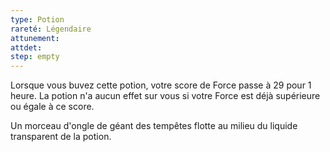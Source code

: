 ```yaml
---
type: Potion
rareté: Légendaire
attunement:
attdet:
step: empty
---
```

Lorsque vous buvez cette potion, votre score de Force passe à 29 pour 1 heure. La potion n'a aucun effet sur vous si votre Force est déjà supérieure ou égale à ce score.

Un morceau d'ongle de géant des tempêtes flotte au milieu du liquide transparent de la potion.